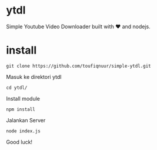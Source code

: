 # ytdl
Simple Youtube Video Downloader built with ♥️ and nodejs.

# install
```
git clone https://github.com/toufiqnuur/simple-ytdl.git
```

Masuk ke direktori ytdl
```
cd ytdl/
```

Install module
```
npm install
```

Jalankan Server
```
node index.js
```

Good luck! 

